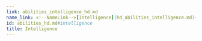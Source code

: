 ```yaml
---
link: abilities_intelligence_hd.md
name_link: <!--NameLink-->[Intelligence](hd_abilities_intelligence.md)<!--/NameLink-->
id: abilities_hd.md#intelligence
title: Intelligence
---
```


